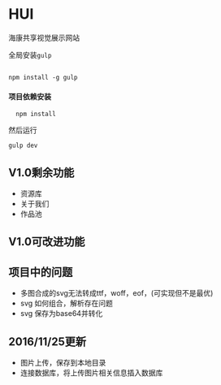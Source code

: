 # HUI

海康共享视觉展示网站

全局安装`gulp`
```

npm install -g gulp
```

#### 项目依赖安装

```
  npm install
```

然后运行
```
gulp dev
```

## V1.0剩余功能

* 资源库
* 关于我们
* 作品池


## V1.0可改进功能


## 项目中的问题

* 多图合成的svg无法转成ttf，woff，eof，(可实现但不是最优)
* svg 如何组合，解析存在问题
* svg 保存为base64并转化


## 2016/11/25更新

* 图片上传，保存到本地目录
* 连接数据库，将上传图片相关信息插入数据库
